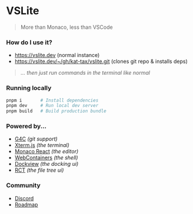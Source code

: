 # VSLite

> More than Monaco, less than VSCode

### How do I use it?

- https://vslite.dev (normal instance)
- https://vslite.dev/~/gh/kat-tax/vslite.git (clones git repo & installs deps)

> *... then just run commands in the terminal like normal*

### Running locally

```sh
pnpm i       # Install dependencies
pnpm dev     # Run local dev server
pnpm build   # Build production bundle
```

### Powered by...

- [G4C](https://gitlab.com/vblip/g4c) _(git support)_
- [Xterm.js](https://xtermjs.org) _(the terminal)_
- [Monaco React](https://monaco-react.surenatoyan.com) _(the editor)_
- [WebContainers](https://webcontainers.io) _(the shell)_
- [Dockview](https://dockview.dev) _(the docking ui)_
- [RCT](https://rct.lukasbach.com) _(the file tree ui)_

### Community

- [Discord](https://discord.gg/ty2CstRYZ6)
- [Roadmap](./ROADMAP.md)
